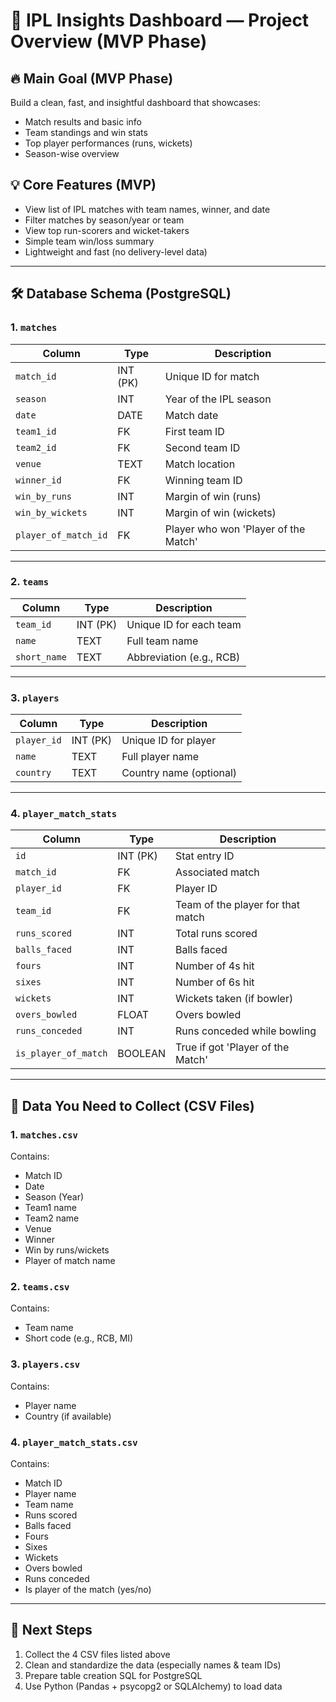 # 🏏 IPL Insights Dashboard — Project Overview (MVP Phase)

## 🔥 Main Goal (MVP Phase)

Build a clean, fast, and insightful dashboard that showcases:
- Match results and basic info
- Team standings and win stats
- Top player performances (runs, wickets)
- Season-wise overview

## 💡 Core Features (MVP)

- View list of IPL matches with team names, winner, and date
- Filter matches by season/year or team
- View top run-scorers and wicket-takers
- Simple team win/loss summary
- Lightweight and fast (no delivery-level data)

---

## 🛠️ Database Schema (PostgreSQL)

### 1. `matches`

| Column           | Type      | Description                          |
|------------------|-----------|--------------------------------------|
| `match_id`       | INT (PK)  | Unique ID for match                  |
| `season`         | INT       | Year of the IPL season               |
| `date`           | DATE      | Match date                           |
| `team1_id`       | FK        | First team ID                        |
| `team2_id`       | FK        | Second team ID                       |
| `venue`          | TEXT      | Match location                       |
| `winner_id`      | FK        | Winning team ID                      |
| `win_by_runs`    | INT       | Margin of win (runs)                 |
| `win_by_wickets` | INT       | Margin of win (wickets)              |
| `player_of_match_id` | FK    | Player who won 'Player of the Match'|

---

### 2. `teams`

| Column     | Type      | Description             |
|------------|-----------|-------------------------|
| `team_id`  | INT (PK)  | Unique ID for each team |
| `name`     | TEXT      | Full team name          |
| `short_name`| TEXT     | Abbreviation (e.g., RCB)|

---

### 3. `players`

| Column     | Type      | Description             |
|------------|-----------|-------------------------|
| `player_id`| INT (PK)  | Unique ID for player    |
| `name`     | TEXT      | Full player name        |
| `country`  | TEXT      | Country name (optional) |

---

### 4. `player_match_stats`

| Column            | Type      | Description                         |
|-------------------|-----------|-------------------------------------|
| `id`              | INT (PK)  | Stat entry ID                       |
| `match_id`        | FK        | Associated match                    |
| `player_id`       | FK        | Player ID                           |
| `team_id`         | FK        | Team of the player for that match   |
| `runs_scored`     | INT       | Total runs scored                   |
| `balls_faced`     | INT       | Balls faced                         |
| `fours`           | INT       | Number of 4s hit                    |
| `sixes`           | INT       | Number of 6s hit                    |
| `wickets`         | INT       | Wickets taken (if bowler)           |
| `overs_bowled`    | FLOAT     | Overs bowled                        |
| `runs_conceded`   | INT       | Runs conceded while bowling         |
| `is_player_of_match` | BOOLEAN| True if got 'Player of the Match'   |

---

## 📂 Data You Need to Collect (CSV Files)

### 1. `matches.csv`
Contains:
- Match ID
- Date
- Season (Year)
- Team1 name
- Team2 name
- Venue
- Winner
- Win by runs/wickets
- Player of match name

### 2. `teams.csv`
Contains:
- Team name
- Short code (e.g., RCB, MI)

### 3. `players.csv`
Contains:
- Player name
- Country (if available)

### 4. `player_match_stats.csv`
Contains:
- Match ID
- Player name
- Team name
- Runs scored
- Balls faced
- Fours
- Sixes
- Wickets
- Overs bowled
- Runs conceded
- Is player of the match (yes/no)

---

## 📅 Next Steps

1. Collect the 4 CSV files listed above
2. Clean and standardize the data (especially names & team IDs)
3. Prepare table creation SQL for PostgreSQL
4. Use Python (Pandas + psycopg2 or SQLAlchemy) to load data
